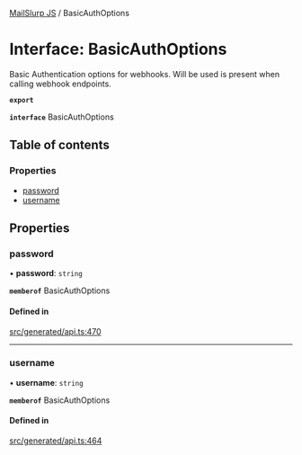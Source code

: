 [MailSlurp JS](../README.md) / BasicAuthOptions

# Interface: BasicAuthOptions

Basic Authentication options for webhooks. Will be used is present when calling webhook endpoints.

**`export`**

**`interface`** BasicAuthOptions

## Table of contents

### Properties

- [password](BasicAuthOptions.md#password)
- [username](BasicAuthOptions.md#username)

## Properties

### password

• **password**: `string`

**`memberof`** BasicAuthOptions

#### Defined in

[src/generated/api.ts:470](https://github.com/mailslurp/mailslurp-client/blob/1460b4d/src/generated/api.ts#L470)

___

### username

• **username**: `string`

**`memberof`** BasicAuthOptions

#### Defined in

[src/generated/api.ts:464](https://github.com/mailslurp/mailslurp-client/blob/1460b4d/src/generated/api.ts#L464)
